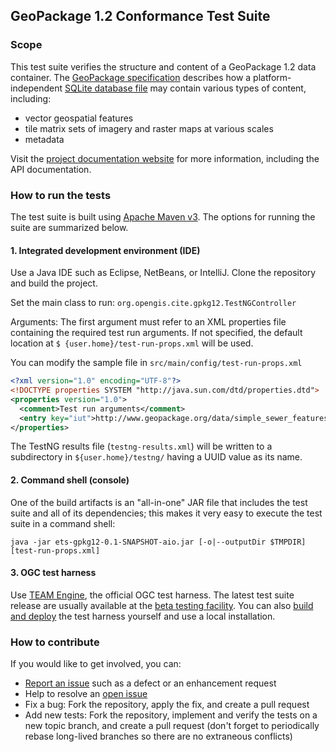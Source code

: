 ## GeoPackage 1.2 Conformance Test Suite

### Scope

This test suite verifies the structure and content of a GeoPackage 1.2 data container.
The [GeoPackage specification](http://geopackage.org/spec) describes how a
platform-independent [SQLite database file](https://www.sqlite.org/fileformat2.html)
may contain various types of content, including:

* vector geospatial features
* tile matrix sets of imagery and raster maps at various scales
* metadata

Visit the [project documentation website](http://opengeospatial.github.io/ets-gpkg12/)
for more information, including the API documentation.

### How to run the tests
The test suite is built using [Apache Maven v3](https://maven.apache.org/). The options
for running the suite are summarized below.

#### 1. Integrated development environment (IDE)

Use a Java IDE such as Eclipse, NetBeans, or IntelliJ. Clone the repository and build the project.

Set the main class to run: `org.opengis.cite.gpkg12.TestNGController`

Arguments: The first argument must refer to an XML properties file containing the
required test run arguments. If not specified, the default location at `$
{user.home}/test-run-props.xml` will be used.

You can modify the sample file in `src/main/config/test-run-props.xml`

```xml
<?xml version="1.0" encoding="UTF-8"?>
<!DOCTYPE properties SYSTEM "http://java.sun.com/dtd/properties.dtd">
<properties version="1.0">
  <comment>Test run arguments</comment>
  <entry key="iut">http://www.geopackage.org/data/simple_sewer_features.gpkg</entry>
</properties>
```

The TestNG results file (`testng-results.xml`) will be written to a subdirectory
in `${user.home}/testng/` having a UUID value as its name.

#### 2. Command shell (console)

One of the build artifacts is an "all-in-one" JAR file that includes the test
suite and all of its dependencies; this makes it very easy to execute the test
suite in a command shell:

`java -jar ets-gpkg12-0.1-SNAPSHOT-aio.jar [-o|--outputDir $TMPDIR] [test-run-props.xml]`

#### 3. OGC test harness

Use [TEAM Engine](https://github.com/opengeospatial/teamengine), the official OGC test harness.
The latest test suite release are usually available at the [beta testing facility](http://cite.opengeospatial.org/te2/).
You can also [build and deploy](https://github.com/opengeospatial/teamengine) the test
harness yourself and use a local installation.


### How to contribute

If you would like to get involved, you can:

* [Report an issue](https://github.com/opengeospatial/ets-gpkg12/issues) such as a defect or
an enhancement request
* Help to resolve an [open issue](https://github.com/opengeospatial/ets-gpkg12/issues?q=is%3Aopen)
* Fix a bug: Fork the repository, apply the fix, and create a pull request
* Add new tests: Fork the repository, implement and verify the tests on a new topic branch,
and create a pull request (don't forget to periodically rebase long-lived branches so
there are no extraneous conflicts)
